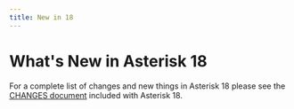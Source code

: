 ```yaml
---
title: New in 18
---
```


# What's New in Asterisk 18

For a complete list of changes and new things in Asterisk 18 please see the [CHANGES document](https://raw.githubusercontent.com/asterisk/asterisk/18/CHANGES) included with Asterisk 18.

